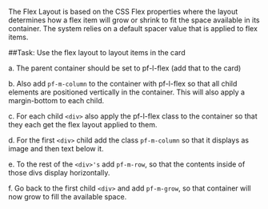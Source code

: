 The Flex Layout is based on the CSS Flex properties where the layout determines how a flex item will grow or shrink to fit the space available in its container. The system relies on a default spacer value that is applied to flex items.

##Task: Use the flex layout to layout items in the card

a. The parent container should be set to pf-l-flex (add that to the card)

b. Also add `pf-m-column` to the container with pf-l-flex so that all child elements are positioned vertically in the container. This will also apply a margin-bottom to each child.

c. For each child `<div>` also apply the pf-l-flex class to the container so that they each get the flex layout applied to them. 

d. For the first `<div>` child add the class `pf-m-column` so that it displays as image and then text below it.

e. To the rest of the `<div>'s` add `pf-m-row`, so that the contents inside of those divs display horizontally.

f. Go back to the first child `<div>` and add `pf-m-grow`, so that container will now grow to fill the available space.
